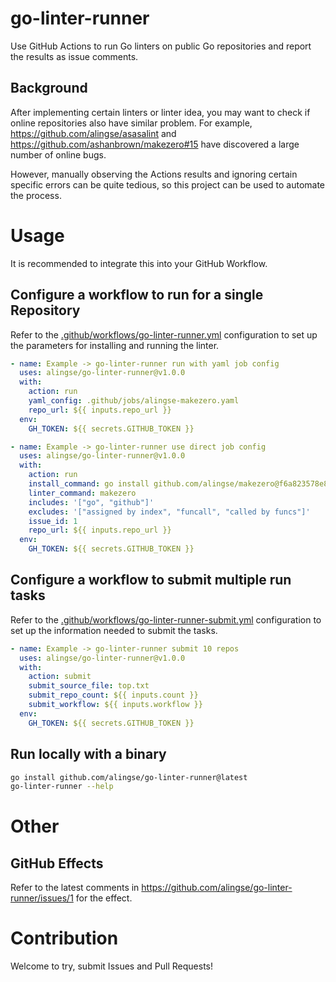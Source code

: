 # go-linter-runner

Use GitHub Actions to run Go linters on public Go repositories and report the results as issue comments.

## Background
After implementing certain linters or linter idea, you may want to check if online repositories also have similar problem. For example, https://github.com/alingse/asasalint and https://github.com/ashanbrown/makezero#15 have discovered a large number of online bugs.

However, manually observing the Actions results and ignoring certain specific errors can be quite tedious, so this project can be used to automate the process.

# Usage

It is recommended to integrate this into your GitHub Workflow.

## Configure a workflow to run for a single Repository

Refer to the [.github/workflows/go-linter-runner.yml](https://github.com/alingse/go-linter-runner/blob/main/.github/workflows/go-linter-runner.yml) configuration to set up the parameters for installing and running the linter.

```yaml
- name: Example -> go-linter-runner run with yaml job config
  uses: alingse/go-linter-runner@v1.0.0
  with:
    action: run
    yaml_config: .github/jobs/alingse-makezero.yaml
    repo_url: ${{ inputs.repo_url }}
  env:
    GH_TOKEN: ${{ secrets.GITHUB_TOKEN }}

- name: Example -> go-linter-runner use direct job config
  uses: alingse/go-linter-runner@v1.0.0
  with:
    action: run
    install_command: go install github.com/alingse/makezero@f6a823578e89de5cdfdfef50d4a5d9a09ade16dd
    linter_command: makezero
    includes: '["go", "github"]'
    excludes: '["assigned by index", "funcall", "called by funcs"]'
    issue_id: 1
    repo_url: ${{ inputs.repo_url }}
  env:
    GH_TOKEN: ${{ secrets.GITHUB_TOKEN }}
```

## Configure a workflow to submit multiple run tasks

Refer to the [.github/workflows/go-linter-runner-submit.yml](https://github.com/alingse/go-linter-runner/blob/main/.github/workflows/go-linter-runner-submit.yml) configuration to set up the information needed to submit the tasks.

```yaml
- name: Example -> go-linter-runner submit 10 repos
  uses: alingse/go-linter-runner@v1.0.0
  with:
    action: submit
    submit_source_file: top.txt
    submit_repo_count: ${{ inputs.count }}
    submit_workflow: ${{ inputs.workflow }}
  env:
    GH_TOKEN: ${{ secrets.GITHUB_TOKEN }}
```

## Run locally with a binary

```bash
go install github.com/alingse/go-linter-runner@latest
go-linter-runner --help
```

# Other

## GitHub Effects

Refer to the latest comments in https://github.com/alingse/go-linter-runner/issues/1 for the effect.

# Contribution

Welcome to try, submit Issues and Pull Requests!